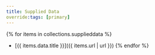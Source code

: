 ```yaml
---
title: Supplied Data
override:tags: [primary]
---
```

{% for items in collections.supplieddata %}
- [{{ items.data.title }}]({{ items.url | url }})
{% endfor %}